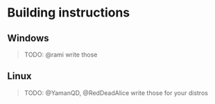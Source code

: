 
# Building instructions

## Windows

> TODO: @rami write those

## Linux

> TODO: @YamanQD, @RedDeadAlice write those for your distros

